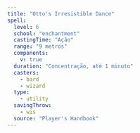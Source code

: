 ```yaml
---
title: "Otto's Irresistible Dance"
spell:
  level: 6
  school: "enchantment"
  castingTime: "Ação"
  range: "9 metros"
  components:
    v: true
  duration: "Concentração, até 1 minuto"
  casters:
    - bard
    - wizard
  type:
    - utility
  savingThrow:
    - wis
  source: "Player's Handbook"
---
```

